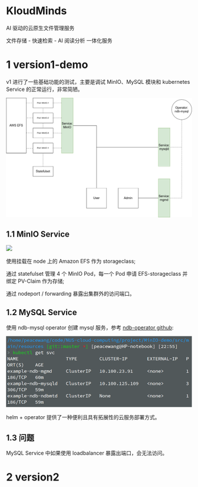 # KloudMinds
AI 驱动的云原生文件管理服务

文件存储 - 快速检索 - AI 阅读分析 一体化服务

# 1 version1-demo
v1 进行了一些基础功能的测试，主要是调试 MinIO、MySQL 模块和 kubernetes Service 的正常运行，非常简陋。

![](images/v1.drawio.png)

## 1.1 MinIO Service
![](image.png)

使用挂载在 node 上的 Amazon EFS 作为 storageclass;

通过 statefulset 管理 4 个 MinIO Pod，每一个 Pod 申请 EFS-storageclass 并绑定 PV-Claim 作为存储;

通过 nodeport / forwarding 暴露出集群外的访问端口。

## 1.2 MySQL Service
使用 ndb-mysql operator 创建 mysql 服务，参考 [ndb-operator github](https://github.com/mysql/mysql-ndb-operator):

![](images/image1.png)

helm + operator 提供了一种便利且具有拓展性的云服务部署方式。

## 1.3 问题
MySQL Service 中如果使用 loadbalancer 暴露出端口，会无法访问。

# 2 version2
